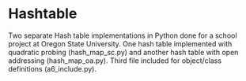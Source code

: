 # Hashtable
Two separate Hash table implementations in Python done for a school project at Oregon State University. One hash table implemented with quadratic probing (hash_map_sc.py) and another hash table with open addressing (hash_map_oa.py). Third file included for object/class definitions (a6_include.py). 
